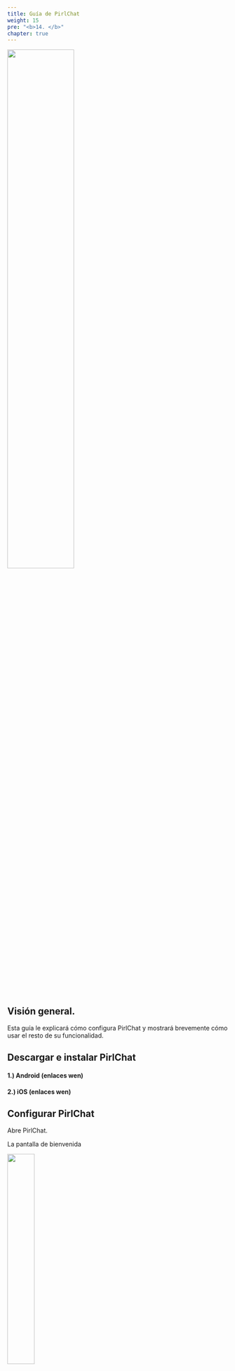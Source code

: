 ```yaml
---
title: Guía de PirlChat
weight: 15
pre: "<b>14. </b>"
chapter: true
---
```


<img src="https://pirl.live/ipfs/Qmf9USzmQDxTzbMzRj3gW6sHnDHPUH1WttYSwsaLwG1orT" style="width:55%;">

## Visión general.

Esta guía le explicará cómo configura PirlChat y mostrará brevemente cómo usar el resto de su funcionalidad.

## Descargar e instalar PirlChat

#### 1.) Android (enlaces wen)

#### 2.) iOS  (enlaces wen)

## Configurar PirlChat

Abre PirlChat.

La pantalla de bienvenida

<img src="https://pirl.live/ipfs/QmR3G65HgbuzieKTZP76dusgDMHzGRVkfwQEFJzuWYXjHW" style="width:35%;">

Aquí también puedes:

> Seleccione su tema preferido -> Oscuro o Claro
>
> Elija su preferencia de notificación -> Habilitado o Deshabilitado

### Crear una cuenta

Haga clic en "CREAR UNA CUENTA NUEVA"

Será redirigido a la segunda pantalla, donde recibirá una combinación única de 24 palabras llamada "Frase inicial". La frase clave es su clave privada. Asegúrese de escribirlas y nunca las pierda ni las comparta.

> **Atención** Perder su frase semilla es como perder su cuenta y su saldo. Si por alguna razón necesita reinstalar su PirlChat, o moverlo a un nuevo dispositivo, necesitará la frase de inicio para recuperar su cuenta.

<img src="https://pirl.live/ipfs/QmNWMTELhsyHvkRGWu8RigjgrCchKNuJfCgue4gzq26Qaf" style="width:35%;">

<img src="https://pirl.live/ipfs/QmNWMTELhsyHvkRGWu8RigjgrCchKNuJfCgue4gzq26Qaf" style="width:35%;">

Una vez que haya guardado de forma segura su frase semilla, puede marcar la casilla y hacer clic en "Continuar"

<img src="https://pirl.live/ipfs/QmZiLjri6BZbfoAqMZvu6zif7nVNCDFYu3WLtqWbSor3dk" style="width:35%;">
In order to confirm you have safely backed up your seed phrase you will be asked to enter 3 randomly selected numbers.  

<img src="https://pirl.live/ipfs/QmRW1f3SeLznBQHVynoGeKgixqZohZ4rwZvw9o4ZxJ5e7P" style="width:35%;">

Voila! ¡Tu cuenta PirlChat está creada!

### Financiación / Activación de su Cuenta de PirlChat

Ahora tendrás que agregar fondos para comenzar a chatear.

<img src="https://pirl.live/ipfs/QmXQRo9qEWJ5ZsnPBP2pMg5f4hd2mygvtyASRp6aDZyuNG" style="width:35%;">

Si usted es titular de Pirl, puede depositar fondos en su cuenta simplemente enviando una pequeña cantidad de PIRL a su recién creada Dirección de cuenta de PirlChat.

Si eres nuevo en Pirl, hemos creado un grifo donde puedes recibir fondos iniciales.

Para más detalles visite:

### Ajustes de Usuario

<img src="https://pirl.live/ipfs/QmfHcrADm2hBofMbwb2G9sJcgfw3toD2yKHp6QjWTZLLag" style="width:35%;">

En la Configuración de usuario puedes:

- Configurar un avatar: simplemente copie la URL en el gráfico que eligió y péguelo en el campo URL de Avatar.
- Elija un nombre de usuario: Simplemente ingrese su nombre de usuario seleccionado en el campo.
- Elija un tema: claro u oscuro
- Elija sus preferencias de notificación
- Borrar datos: restableciendo la aplicación a su estado inicial
- Seleccione el punto de conexión a la cadena de bloques

<img src="https://pirl.live/ipfs/QmbLkaB79KJPmKctbLrUe31XuSPyQB4Tb94U5DNLRKXyxp" style="width:35%;">

### Añadiendo Contactos

Puede agregar contactos ingresando su dirección pública de PirlChat o escaneando su código QR.

<img src="https://pirl.live/ipfs/QmS8RC1a7mDBoZgWWFzeYkqGLtWGb18AcahT5gaGsEEQvx" style="width:35%;">

Puede visualizar su código QR haciendo clic en el menú y luego sobre su clave pública.

<img src="https://pirl.live/ipfs/QmUsfzLbptF8hpYr84TrviriCmGQVszfmgFWSdpMAPcLdi" style="width:35%;">

<img src="https://pirl.live/ipfs/QmdZnLP5Q17dofvLVF1RAfP7HwLNhBtiRyCkPqpHwNNS13" style="width:35%;">

### Eliminación de Datos de la Aplicación (Restablecimiento de la Aplicación)

En el menú de configuración -> Haga clic en "Borrar datos"

<img src="https://pirl.live/ipfs/QmfJVDYVG7r7pFjHq99hXspaRe2GXpqLq4KVC5SCKZiL6M" style="width:35%;">

En la entrada emergente, escriba "ELIMINAR" y haga clic en "Borrar -> Volverá a la pantalla de" Bienvenida "con los datos de su aplicación borrados.

> **Nota** siempre puede restaurar su cuenta con su "Frase de semilla"

---
Autor(s):

@dptelecom
@fawkes

Contribuyente(s):
